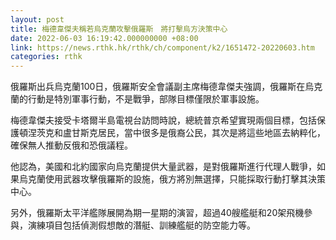 ```yaml
---
layout: post
title: 梅德韋傑夫稱若烏克蘭攻擊俄羅斯　將打擊烏方決策中心
date: 2022-06-03 16:19:42.000000000 +08:00
link: https://news.rthk.hk/rthk/ch/component/k2/1651472-20220603.htm
categories: rthk
---
```


俄羅斯出兵烏克蘭100日，俄羅斯安全會議副主席梅德韋傑夫強調，俄羅斯在烏克蘭的行動是特別軍事行動，不是戰爭，部隊目標僅限於軍事設施。

梅德韋傑夫接受卡塔爾半島電視台訪問時說，總統普京希望實現兩個目標，包括保護頓涅茨克和盧甘斯克居民，當中很多是俄裔公民，其次是將這些地區去納粹化，確保無人推動反俄和恐俄議程。

他認為，美國和北約國家向烏克蘭提供大量武器，是對俄羅斯進行代理人戰爭，如果烏克蘭使用武器攻擊俄羅斯的設施，俄方將別無選擇，只能採取行動打擊其決策中心。

另外，俄羅斯太平洋艦隊展開為期一星期的演習，超過40艘艦艇和20架飛機參與，演練項目包括偵測假想敵的潛艇、訓練艦艇的防空能力等。
